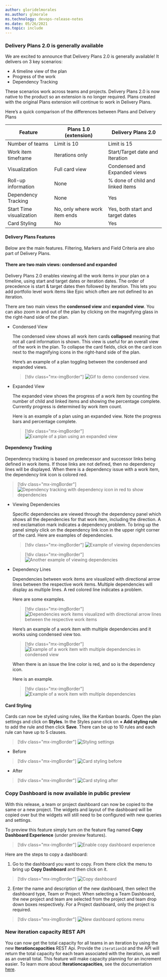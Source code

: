 ```yaml
---
author: gloridelmorales
ms.author: glmorale
ms.technology: devops-release-notes
ms.date: 05/26/2021
ms.topic: include
---
```


### Delivery Plans 2.0 is generally available

We are excited to announce that Delivery Plans 2.0 is generally available! It delivers on 3 key scenarios:

* A timeline view of the plan
* Progress of the work
* Dependency Tracking

These scenarios work across teams and projects. Delivery Plans 2.0 is now native to the product so an extension is no longer required. Plans created with the original Plans extension will continue to work in Delivery Plans.

Here’s a quick comparison of the differences between Plans and Delivery Plans

|Feature|	Plans 1.0 (extension) |	Delivery Plans 2.0|
| -------------------------------|-----------------------------------------|--------------------------|
| Number of teams |	Limit is 10 |	Limit is 15|
| Work item timeframe |	Iterations only |	Start/Target date and Iteration |
| Visualization |	Full card view |Condensed and Expanded views |
| Roll-up information |	None |	% done of child and linked items |
| Dependency Tracking |	None |	Yes |
| Start Time visualization | No, only where work item ends | Yes, both start and target dates |
| Card Styling | No	| Yes |

#### Delivery Plans Features
Below are the main features. Filtering, Markers and Field Criteria are also part of Delivery Plans.

#### There are two main views: condensed and expanded

Delivery Plans 2.0 enables viewing all the work items in your plan on a timeline, using start and target dates or iteration dates. The order of precedence is start & target dates then followed by iteration. This lets you add portfolio level work items like Epic which often are not defined to an iteration. 

There are two main views the **condensed view** and **expanded view**. You can also zoom in and out of the plan by clicking on the magnifying glass in the right-hand side of the plan.

* Condensed View

    The condensed view shows all work item cards **collapsed** meaning that not all card information is shown. This view is useful for an overall view of the work in the plan. To collapse the card fields, click on the card icon next to the magnifying icons in the right-hand side of the plan. 

    Here’s an example of a plan toggling between the condensed and expanded views.

    > [!div class="mx-imgBorder"]
    > ![Gif to demo condensed view.](../../media/187-boards-01.gif "gif to demo condensed view")

* Expanded View

    The expanded view shows the progress of a work item by counting the number of child and linked items and showing the percentage complete. Currently progress is determined by work item count. 

    Here is an example of a plan using an expanded view. Note the progress bars and percentage complete.

    > [!div class="mx-imgBorder"]
    > ![Example of a plan using an expanded view](../../media/187-boards-01.png)

#### Dependency Tracking

Dependency tracking is based on predecessor and successor links being defined in work items. If those links are not defined, then no dependency lines will be displayed. When there is a dependency issue with a work item, the dependency link icon is colored red.

> [!div class="mx-imgBorder"]
> ![Dependency tracking with dependency icon in red to show dependencies](../../media/187-boards-02.png)

* Viewing Dependencies

    Specific dependencies are viewed through the dependency panel which shows all the dependencies for that work item, including the direction. A red exclamation mark indicates a dependency problem. To bring up the panel simply click on the dependency link icon in the upper right corner of the card. Here are examples of dependencies.

    > [!div class="mx-imgBorder"]
    > ![Example of viewing dependencies](../../media/187-boards-03.png)

    > [!div class="mx-imgBorder"]
    > ![Another example of viewing dependencies](../../media/187-boards-04.png)


* Dependency Lines

    Dependencies between work items are visualized with directional arrow lines between the respective work items. Multiple dependencies will display as multiple lines. A red colored line indicates a problem. 

    Here are some examples.

    > [!div class="mx-imgBorder"]
    > ![Dependencies work items visualized with directional arrow lines between the respective work items](../../media/187-boards-09.png)

    Here’s an example of a work item with multiple dependencies and it works using condensed view too.

    > [!div class="mx-imgBorder"]
    > ![Example of a work item with multiple dependencies in condensed view](../../media/187-boards-10.png)

    When there is an issue the line color is red, and so is the dependency icon. 

    Here is an example.

    > [!div class="mx-imgBorder"]
    > ![Example of a work item with multiple dependencies](../../media/187-boards-05.png)
#### Card Styling

Cards can now be styled using rules, like the Kanban boards. Open the plan settings and click on **Styles**. In the Styles pane click on **+ Add styling rule** to add the rule and then click **Save**. There can be up to 10 rules and each rule can have up to 5 clauses.

> [!div class="mx-imgBorder"]
> ![Styling settings](../../media/187-boards-06.png)

* Before

 > [!div class="mx-imgBorder"]
 > ![Card styling before](../../media/187-boards-07.png)

* After

 > [!div class="mx-imgBorder"]
 > ![Card styling after](../../media/187-boards-08.png)


### Copy Dashboard is now available in public preview

With this release, a team or project dashboard can now be copied to the same or a new project. The widgets and layout of the dashboard will be copied over but the widgets will still need to be configured with new queries and settings. 

To preview this feature simply turn on the feature flag named **Copy Dashboard Experience** (under preview features). 

> [!div class="mx-imgBorder"]
> ![Enable copy dashboard experience](../../media/187-boards-13.png)

Here are the steps to copy a dashboard:

1. Go to the dashboard you want to copy. From there click the menu to bring up **Copy Dashboard** and then click on it.

> [!div class="mx-imgBorder"]
> ![Copy dashboard](../../media/187-boards-11.png)

2. Enter the name and description of the new dashboard, then select the dashboard type, Team or Project. When selecting a Team Dashboard, the new project and team are selected from the project and team drop down boxes respectively. For a Project dashboard, only the project is required.

> [!div class="mx-imgBorder"]
> ![New dashboard options menu](../../media/187-boards-12.png)
### New iteration capacity REST API

You can now get the total capacity for all teams in an iteration by using the new **Iterationcapacities** REST Api. Provide the `iterationId` and the API will return the total capacity for each team associated with the iteration, as well as an overall total. This feature will make capacity planning for an increment easier. To learn more about **Iterationcapacities**, see the documentation [here](/rest/api/azure/devops/work/iterationcapacities/get?view=azure-devops-rest-6.1&preserve-view=true#iterationcapacity).